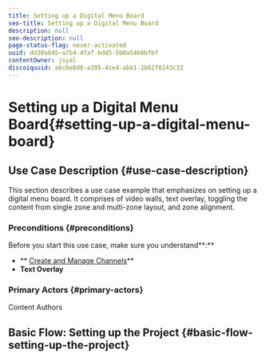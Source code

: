 ```yaml
---
title: Setting up a Digital Menu Board
seo-title: Setting up a Digital Menu Board
description: null
seo-description: null
page-status-flag: never-activated
uuid: dd30a645-a7b4-4faf-bdd5-5b0a54b6bfbf
contentOwner: jsyal
discoiquuid: a6cbe8d6-a395-4ce4-abb1-2b62f6143c32
---
```


# Setting up a Digital Menu Board{#setting-up-a-digital-menu-board}

## Use Case Description {#use-case-description}

This section describes a use case example that emphasizes on setting up a digital menu board. It comprises of video walls, text overlay, toggling the content from single zone and multi-zone layout, and zone alignment.

### Preconditions {#preconditions}

Before you start this use case, make sure you understand**:**

* ** [Create and Manage Channels](../../screens/using/managing-channels.md)**
* **Text Overlay**

### Primary Actors {#primary-actors}

Content Authors

## Basic Flow: Setting up the Project {#basic-flow-setting-up-the-project}

